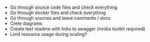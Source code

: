 - Go through source code files and check everything
- Go through docker files and check everything
- Go through sources and leave comments / docs
- Crete diagrams
- Create text readme with links to swagger (nvidia toolkit required)
- Limit resource usage during scaling?
